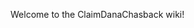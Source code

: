 Welcome to the ClaimDanaChasback wiki!
<meta name="google-site-verification" content="TuqZvM-CTUUowK_oT44sydTSnzeVtsXoet4V0eTs1sE" />